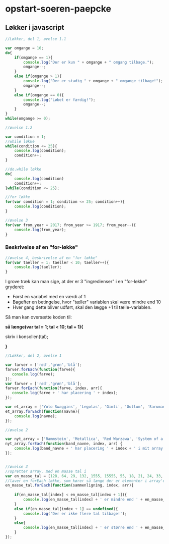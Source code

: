 # opstart-soeren-paepcke
## Løkker i javascript

```javascript
//Løkker, del 1, øvelse 1.1

var omgange = 10;
do{
    if(omgange == 1){
        console.log("Der er kun " + omgange + " omgang tilbage.");
        omgange--;
    }
    else if(omgange > 1){
        console.log("Der er stadig " + omgange + " omgange tilbage!");
        omgange--;
    }
    else if(omgange == 0){
        console.log("Løbet er færdig!");
        omgange--;
    }
}
while(omgange >= 0);

//øvelse 1.2

var condition = 1;
//while løkke
while(condition <= 25){
    console.log(condition);
    condition++;
}

//do.while løkke
do{
    console.log(condition)
    condition++;
}while(condition <= 25);

//for løkke
for(var condition = 1; condition <= 25; condition++){
    console.log(condition);
}

//øvelse 3
for(var from_year = 2017; from_year >= 1917; from_year--){
    console.log(from_year);
}
```

### Beskrivelse af en "for-løkke"

```javascript
//øvelse 4, beskrivelse af en "for løkke"
for(var taeller = 1; taeller < 10; taeller++){
    console.log(taeller);
}
```
I grove træk kan man sige, at der er 3 "ingredienser" i en "for-løkke" gryderet:

* Først en variabel med en værdi af 1
* Bagefter en betingelse, hvor "tæller" variablen skal være mindre end 10
* Hver gang dette bliver udført, skal den lægge +1 til tælle-variablen.

Så man kan oversætte koden til:

**så længe(var tal = 1; tal < 10; tal + 1){**

skriv i konsollen(tal);
    
**}**

```javascript
//Løkker, del 2, øvelse 1

var farver = ['rød','grøn','blå'];
farver.forEach(function(farve){
   console.log(farve);
});
var farver = ['rød','grøn','blå'];
farver.forEach(function(farve, index, arr){
   console.log(farve + ' har placering ' + index);
});

var et_array = ['Yolo Swaggins', 'Legolas', 'Gimli', 'Gollum', 'Saruman', 'Gandalf', 'Aragorn', 'Bilbo'];
et_array.forEach(function(navne){
    console.log(navne);
});

//øvelse 2

var nyt_array = ['Rammstein', 'Metallica', 'Red Warzawa', 'System of a Down'];
nyt_array.forEach(function(band_navne, index, arr) {
    console.log(band_navne + ' har placering ' + index + ' i mit array.');
});


//øvelse 3
//opretter array, med en masse tal i
var en_masse_tal = [128, 64, 29, 132, 1555, 15555, 55, 18, 21, 24, 33, 30];
//laver en forEach løkke, som kører så længe der er elementer i array'et
en_masse_tal.forEach(function(sammenligning, index, arr){
    
    if(en_masse_tal[index] < en_masse_tal[index + 1]){
        console.log(en_masse_tal[index] + ' er mindre end ' + en_masse_tal[index + 1]);
    }
    else if(en_masse_tal[index + 1] == undefined){
        console.log('Der er ikke flere tal tilbage!');
    }
    else{
        console.log(en_masse_tal[index] + ' er større end ' + en_masse_tal[index + 1]);
    }
});
```
